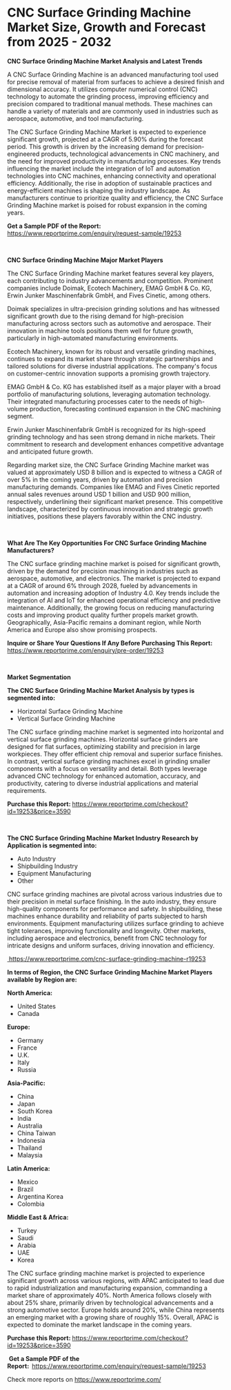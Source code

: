 <p><h1>CNC Surface Grinding Machine Market Size, Growth and Forecast from 2025 - 2032</h1></p><p><strong>CNC Surface Grinding Machine Market Analysis and Latest Trends</strong></p>
<p><p>A CNC Surface Grinding Machine is an advanced manufacturing tool used for precise removal of material from surfaces to achieve a desired finish and dimensional accuracy. It utilizes computer numerical control (CNC) technology to automate the grinding process, improving efficiency and precision compared to traditional manual methods. These machines can handle a variety of materials and are commonly used in industries such as aerospace, automotive, and tool manufacturing.</p><p>The CNC Surface Grinding Machine Market is expected to experience significant growth, projected at a CAGR of 5.90% during the forecast period. This growth is driven by the increasing demand for precision-engineered products, technological advancements in CNC machinery, and the need for improved productivity in manufacturing processes. Key trends influencing the market include the integration of IoT and automation technologies into CNC machines, enhancing connectivity and operational efficiency. Additionally, the rise in adoption of sustainable practices and energy-efficient machines is shaping the industry landscape. As manufacturers continue to prioritize quality and efficiency, the CNC Surface Grinding Machine market is poised for robust expansion in the coming years.</p></p>
<p><strong>Get a Sample PDF of the Report:&nbsp;</strong> <a href="https://www.reportprime.com/enquiry/request-sample/19253?utm_campaign=3030&utm_medium=2&utm_source=Github&utm_content=ia&utm_term=19032025&utm_id=cnc-surface-grinding-machine">https://www.reportprime.com/enquiry/request-sample/19253</a></p>
<p>&nbsp;</p>
<p><strong>CNC Surface Grinding Machine Major Market Players</strong></p>
<p><p>The CNC Surface Grinding Machine market features several key players, each contributing to industry advancements and competition. Prominent companies include Doimak, Ecotech Machinery, EMAG GmbH & Co. KG, Erwin Junker Maschinenfabrik GmbH, and Fives Cinetic, among others. </p><p>Doimak specializes in ultra-precision grinding solutions and has witnessed significant growth due to the rising demand for high-precision manufacturing across sectors such as automotive and aerospace. Their innovation in machine tools positions them well for future growth, particularly in high-automated manufacturing environments.</p><p>Ecotech Machinery, known for its robust and versatile grinding machines, continues to expand its market share through strategic partnerships and tailored solutions for diverse industrial applications. The company's focus on customer-centric innovation supports a promising growth trajectory.</p><p>EMAG GmbH & Co. KG has established itself as a major player with a broad portfolio of manufacturing solutions, leveraging automation technology. Their integrated manufacturing processes cater to the needs of high-volume production, forecasting continued expansion in the CNC machining segment.</p><p>Erwin Junker Maschinenfabrik GmbH is recognized for its high-speed grinding technology and has seen strong demand in niche markets. Their commitment to research and development enhances competitive advantage and anticipated future growth.</p><p>Regarding market size, the CNC Surface Grinding Machine market was valued at approximately USD 8 billion and is expected to witness a CAGR of over 5% in the coming years, driven by automation and precision manufacturing demands. Companies like EMAG and Fives Cinetic reported annual sales revenues around USD 1 billion and USD 900 million, respectively, underlining their significant market presence. This competitive landscape, characterized by continuous innovation and strategic growth initiatives, positions these players favorably within the CNC industry.</p></p>
<p>&nbsp;</p>
<p><strong>What Are The Key Opportunities For CNC Surface Grinding Machine Manufacturers?</strong></p>
<p><p>The CNC surface grinding machine market is poised for significant growth, driven by the demand for precision machining in industries such as aerospace, automotive, and electronics. The market is projected to expand at a CAGR of around 6% through 2028, fueled by advancements in automation and increasing adoption of Industry 4.0. Key trends include the integration of AI and IoT for enhanced operational efficiency and predictive maintenance. Additionally, the growing focus on reducing manufacturing costs and improving product quality further propels market growth. Geographically, Asia-Pacific remains a dominant region, while North America and Europe also show promising prospects.</p></p>
<p><strong>Inquire or Share Your Questions If Any Before Purchasing This Report:</strong> <a href="https://www.reportprime.com/enquiry/pre-order/19253?utm_campaign=3030&utm_medium=2&utm_source=Github&utm_content=ia&utm_term=19032025&utm_id=cnc-surface-grinding-machine">https://www.reportprime.com/enquiry/pre-order/19253</a></p>
<p>&nbsp;</p>
<p><strong>Market Segmentation</strong></p>
<p><strong>The CNC Surface Grinding Machine Market Analysis by types is segmented into:</strong></p>
<p><ul><li>Horizontal Surface Grinding Machine</li><li>Vertical Surface Grinding Machine</li></ul></p>
<p><p>The CNC surface grinding machine market is segmented into horizontal and vertical surface grinding machines. Horizontal surface grinders are designed for flat surfaces, optimizing stability and precision in large workpieces. They offer efficient chip removal and superior surface finishes. In contrast, vertical surface grinding machines excel in grinding smaller components with a focus on versatility and detail. Both types leverage advanced CNC technology for enhanced automation, accuracy, and productivity, catering to diverse industrial applications and material requirements.</p></p>
<p><strong>Purchase this Report:&nbsp;</strong><a href="https://www.reportprime.com/checkout?id=19253&price=3590&utm_campaign=3030&utm_medium=2&utm_source=Github&utm_content=ia&utm_term=19032025&utm_id=cnc-surface-grinding-machine">https://www.reportprime.com/checkout?id=19253&price=3590</a></p>
<p>&nbsp;</p>
<p><strong>The CNC Surface Grinding Machine Market Industry Research by Application is segmented into:</strong></p>
<p><ul><li>Auto Industry</li><li>Shipbuilding Industry</li><li>Equipment Manufacturing</li><li>Other</li></ul></p>
<p><p>CNC surface grinding machines are pivotal across various industries due to their precision in metal surface finishing. In the auto industry, they ensure high-quality components for performance and safety. In shipbuilding, these machines enhance durability and reliability of parts subjected to harsh environments. Equipment manufacturing utilizes surface grinding to achieve tight tolerances, improving functionality and longevity. Other markets, including aerospace and electronics, benefit from CNC technology for intricate designs and uniform surfaces, driving innovation and efficiency.</p></p>
<p><a href="https://www.reportprime.com/cnc-surface-grinding-machine-r19253?utm_campaign=3030&utm_medium=2&utm_source=Github&utm_content=ia&utm_term=19032025&utm_id=cnc-surface-grinding-machine">&nbsp;https://www.reportprime.com/cnc-surface-grinding-machine-r19253</a></p>
<p><strong>In terms of Region, the CNC Surface Grinding Machine Market Players available by Region are:</strong></p>
<p>
    <p> <strong> North America: </strong>
        <ul>
            <li>United States</li>
            <li>Canada</li>
        </ul>
        </p> 
    <p> <strong> Europe: </strong>
        <ul>
            <li>Germany</li>
            <li>France</li>
            <li>U.K.</li>
            <li>Italy</li>
            <li>Russia</li>
        </ul>
        </p> 
    <p> <strong> Asia-Pacific: </strong>
        <ul>
            <li>China</li>
            <li>Japan</li>
            <li>South Korea</li>
            <li>India</li>
            <li>Australia</li>
            <li>China Taiwan</li>
            <li>Indonesia</li>
            <li>Thailand</li>
            <li>Malaysia</li>
        </ul>
        </p> 
    <p> <strong> Latin America: </strong>
        <ul>
            <li>Mexico</li>
            <li>Brazil</li>
            <li>Argentina Korea</li>
            <li>Colombia</li>
        </ul>
        </p> 
    <p> <strong> Middle East & Africa: </strong>
        <ul>
            <li>Turkey</li>
            <li>Saudi</li>
            <li>Arabia</li>
            <li>UAE</li>
            <li>Korea</li>
        </ul>
    </p>
    </p>
<p><p>The CNC surface grinding machine market is projected to experience significant growth across various regions, with APAC anticipated to lead due to rapid industrialization and manufacturing expansion, commanding a market share of approximately 40%. North America follows closely with about 25% share, primarily driven by technological advancements and a strong automotive sector. Europe holds around 20%, while China represents an emerging market with a growing share of roughly 15%. Overall, APAC is expected to dominate the market landscape in the coming years.</p></p>
<p><strong>Purchase this Report: </strong><a href="https://www.reportprime.com/checkout?id=19253&price=3590&utm_campaign=3030&utm_medium=2&utm_source=Github&utm_content=ia&utm_term=19032025&utm_id=cnc-surface-grinding-machine">https://www.reportprime.com/checkout?id=19253&price=3590</a></p>
<p>&nbsp;<strong>Get a Sample PDF of the Report:&nbsp;&nbsp;</strong><a href="https://www.reportprime.com/enquiry/request-sample/19253?utm_campaign=3030&utm_medium=2&utm_source=Github&utm_content=ia&utm_term=19032025&utm_id=cnc-surface-grinding-machine">https://www.reportprime.com/enquiry/request-sample/19253</a></p>
<p><strong></strong></p>
<p>Check more reports on <a href="https://www.reportprime.com/?utm_campaign=3030&utm_medium=2&utm_source=Github&utm_content=ia&utm_term=19032025&utm_id=cnc-surface-grinding-machine">https://www.reportprime.com/</a></p>